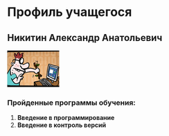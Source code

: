 # Профиль учащегося

## Никитин Александр Анатольевич

![Фото учащегося](НАА.jpg)

### Пройденные программы обучения:

1. **Введение в программирование**
2. **Введение в контроль версий**
